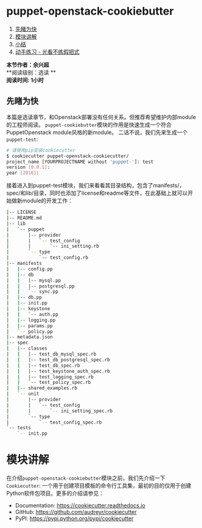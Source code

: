 # puppet-openstack-cookiebutter

1. [先睹为快](#先睹为快)
2. [模块讲解](#模块讲解)
3. [小结](##小结)
4. [动手练习 - 光看不练假把式](##动手练习)


**本节作者：余兴超**    
**阅读级别：选读 **  
**阅读时间: 1小时**

## 先睹为快

本篇是选读章节，和Openstack部署没有任何关系。但推荐希望维护内部module的工程师阅读。
`puppet-cookiebutter`模块的作用是快速生成一个符合PuppetOpenstack module风格的新module。
二话不说，我们先来生成一个`puppet-test`:
```bash
# 请使用pip安装cookiecutter
$ cookiecutter puppet-openstack-cookiecutter/
project_name [YOURPROJECTNAME without 'puppet-']: test
version [0.0.1]:
year [2016]:
```
接着进入到puppet-test模块，我们来看看其目录结构，包含了manifests/，spec/和lib/目录，同时也添加了license和readme等文件，在此基础上就可以开始做新module的开发工作：
```bash
|-- LICENSE
|-- README.md
|-- lib
|   `-- puppet
|       |-- provider
|       |   `-- test_config
|       |       `-- ini_setting.rb
|       `-- type
|           `-- test_config.rb
|-- manifests
|   |-- config.pp
|   |-- db
|   |   |-- mysql.pp
|   |   |-- postgresql.pp
|   |   `-- sync.pp
|   |-- db.pp
|   |-- init.pp
|   |-- keystone
|   |   `-- auth.pp
|   |-- logging.pp
|   |-- params.pp
|   `-- policy.pp
|-- metadata.json
|-- spec
|   |-- classes
|   |   |-- test_db_mysql_spec.rb
|   |   |-- test_db_postgresql_spec.rb
|   |   |-- test_db_spec.rb
|   |   |-- test_keystone_auth_spec.rb
|   |   |-- test_logging_spec.rb
|   |   `-- test_policy_spec.rb
|   |-- shared_examples.rb
|   `-- unit
|       |-- provider
|       |   `-- test_config
|       |       `-- ini_setting_spec.rb
|       `-- type
|           `-- test_config_spec.rb
`-- tests
    `-- init.pp
```

# 模块讲解

在介绍`puppet-openstack-cookiebutter`模块之前，我们先介绍一下`Cookiecutter`:
一个用于创建项目模板的命令行工具集，最初的目的仅用于创建Python软件包项目。更多的介绍请参见：

* Documentation: https://cookiecutter.readthedocs.io
* GitHub: https://github.com/audreyr/cookiecutter
* PyPI: https://pypi.python.org/pypi/cookiecutter
